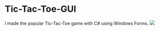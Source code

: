 # Tic-Tac-Toe-GUI
I made the popular Tic-Tac-Toe game with C# using Windows Forms.
<img src="https://i.ibb.co/JvPgxHv/image.png">
